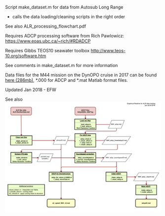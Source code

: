 Script make_dataset.m for data from Autosub Long Range
- calls the data loading/cleaning scripts in the right order

See also ALR_processing_flowchart.pdf

Requires ADCP processing software from Rich Pawlowicz:
 https://www.eoas.ubc.ca/~rich/#RDADCP

Requires Gibbs TEOS10 seawater toolbox 
 http://www.teos-10.org/software.htm

See comments in make_dataset.m for more information

Data files for the M44 mission on the DynOPO cruise in 2017 can be found [here (286mb)](https://www.dropbox.com/scl/fo/ib3flszxo8518jhelfcy9/AC-DX8PZPxzkI3Vn7W_sNRo?rlkey=ic67rwww0lgedy59po48lbdb7&dl=0), *.000 for ADCP and *.mat Matlab format files.

Updated Jan 2018 - EFW

See also ![Flowchart showing the processing for ALR data](ALR_processing_flowchart.png)
